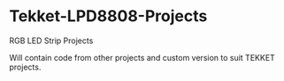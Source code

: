 Tekket-LPD8808-Projects
=======================

RGB LED Strip Projects

Will contain code from other projects and custom version to suit TEKKET projects.